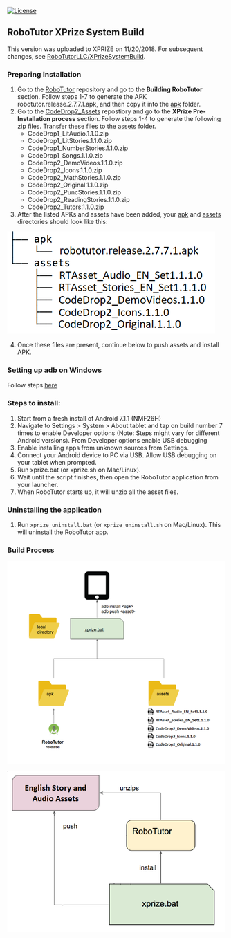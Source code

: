 [![License](https://img.shields.io/badge/License-Apache%202.0-blue.svg)](https://opensource.org/licenses/Apache-2.0)

## RoboTutor XPrize System Build

This version was uploaded to XPRIZE on 11/20/2018. For subsequent changes, see [RoboTutorLLC/XPrizeSystemBuild](https://github.com/RoboTutorLLC/XPrizeSystemBuild).

### Preparing Installation

1. Go to the [RoboTutor](https://github.com/XPRIZE/GLEXP-Team-RoboTutor-RoboTutor) repository and go to the **Building RoboTutor** section. Follow steps 1-7 to generate the APK robotutor.release.2.7.7.1.apk, and then copy it into the [apk](apk) folder.
2. Go to the [CodeDrop2_Assets](https://github.com/XPRIZE/GLEXP-Team-RoboTutor-CodeDrop2-Assets) repostiory and go to the **XPrize Pre-Installation process** section. Follow steps 1-4 to generate the following zip files. Transfer these files to the [assets](assets) folder.
	* CodeDrop1_LitAudio.1.1.0.zip
	* CodeDrop1_LitStories.1.1.0.zip
	* CodeDrop1_NumberStories.1.1.0.zip
	* CodeDrop1_Songs.1.1.0.zip
	* CodeDrop2_DemoVideos.1.1.0.zip
	* CodeDrop2_Icons.1.1.0.zip
	* CodeDrop2_MathStories.1.1.0.zip
	* CodeDrop2_Original.1.1.0.zip
	* CodeDrop2_PuncStories.1.1.0.zip
	* CodeDrop2_ReadingStories.1.1.0.zip
	* CodeDrop2_Tutors.1.1.0.zip
3. After the listed APKs and assets have been added, your [apk](apk) and [assets](assets) directories should look like this:

![expected directory contents](img/expected_dirs.png)

4. Once these files are present, continue below to push assets and install APK.

### Setting up adb on Windows

Follow steps [here](https://www.xda-developers.com/install-adb-windows-macos-linux/)

### Steps to install:

1.	Start from a fresh install of Android 7.1.1 (NMF26H)
2.	Navigate to Settings > System > About tablet and tap on build number 7 times to enable Developer options (Note: Steps might vary for different Android versions). From Developer options enable USB debugging
3.	Enable installing apps from unknown sources from Settings.
4.	Connect your Android device to PC via USB. Allow USB debugging on your tablet when prompted.
5.	Run xprize.bat (or xprize.sh on Mac/Linux).
6.	Wait until the script finishes, then open the RoboTutor application from your launcher.
7.	When RoboTutor starts up, it will unzip all the asset files.

### Uninstalling the application

1. Run `xprize_uninstall.bat` (or `xprize_uninstall.sh` on Mac/Linux). This will uninstall the RoboTutor app.

### Build Process

![pre-build process](img/pre_build_process.png)


![build process](img/build_process.png)